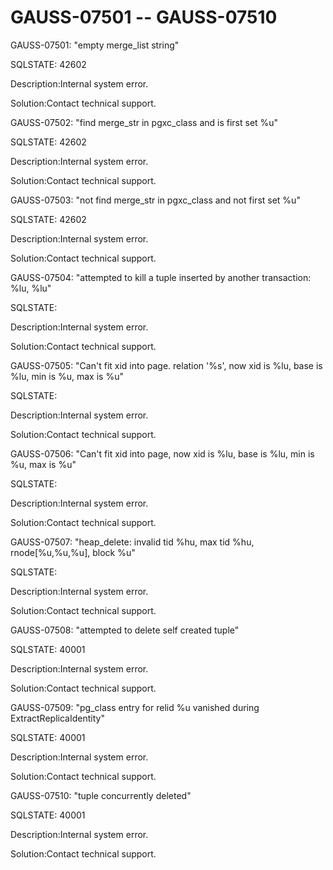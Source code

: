 # GAUSS-07501 -- GAUSS-07510<a name="EN-US_TOPIC_0000001091226481"></a>

GAUSS-07501: "empty merge\_list string"

SQLSTATE: 42602

Description:Internal system error.

Solution:Contact technical support.

GAUSS-07502: "find merge\_str in pgxc\_class and is first set %u"

SQLSTATE: 42602

Description:Internal system error.

Solution:Contact technical support.

GAUSS-07503: "not find merge\_str in pgxc\_class and not first set %u"

SQLSTATE: 42602

Description:Internal system error.

Solution:Contact technical support.

GAUSS-07504: "attempted to kill a tuple inserted by another transaction: %lu, %lu"

SQLSTATE:

Description:Internal system error.

Solution:Contact technical support.

GAUSS-07505: "Can't fit xid into page. relation '%s', now xid is %lu, base is %lu, min is %u, max is %u"

SQLSTATE:

Description:Internal system error.

Solution:Contact technical support.

GAUSS-07506: "Can't fit xid into page, now xid is %lu, base is %lu, min is %u, max is %u"

SQLSTATE:

Description:Internal system error.

Solution:Contact technical support.

GAUSS-07507: "heap\_delete: invalid tid %hu, max tid %hu, rnode\[%u,%u,%u\], block %u"

SQLSTATE:

Description:Internal system error.

Solution:Contact technical support.

GAUSS-07508: "attempted to delete self created tuple"

SQLSTATE: 40001

Description:Internal system error.

Solution:Contact technical support.

GAUSS-07509: "pg\_class entry for relid %u vanished during ExtractReplicaIdentity"

SQLSTATE: 40001

Description:Internal system error.

Solution:Contact technical support.

GAUSS-07510: "tuple concurrently deleted"

SQLSTATE: 40001

Description:Internal system error.

Solution:Contact technical support.


